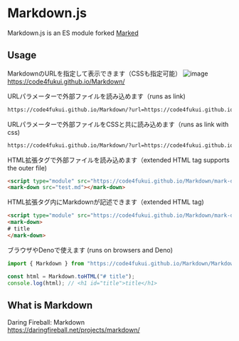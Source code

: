 # Markdown.js

Markdown.js is an ES module forked [Marked](https://marked.js.org/)  

## Usage

MarkdownのURLを指定して表示できます（CSSも指定可能）
![image](https://user-images.githubusercontent.com/1715217/120247226-b82cb300-c2ad-11eb-8f32-c0223118df53.png)
https://code4fukui.github.io/Markdown/

URLパラメーターで外部ファイルを読み込めます（runs as link)
```html
https://code4fukui.github.io/Markdown/?url=https://code4fukui.github.io/Markdown/test/test.md
```

URLパラメーターで外部ファイルをCSSと共に読み込めます（runs as link with css)
```html
https://code4fukui.github.io/Markdown/?url=https://code4fukui.github.io/Markdown/test/test.md&css=https://code4fukui.github.io/Markdown/test/style.css
```

HTML拡張タグで外部ファイルを読み込めます（extended HTML tag supports the outer file)
```html
<script type="module" src="https://code4fukui.github.io/Markdown/mark-down.js"></script>
<mark-down src="test.md"></mark-down>
```

HTML拡張タグ内にMarkdownが記述できます（extended HTML tag)
```html
<script type="module" src="https://code4fukui.github.io/Markdown/mark-down.js"></script>
<mark-down>
# title
</mark-down>
```

ブラウザやDenoで使えます (runs on browsers and Deno)
```js
import { Markdown } from "https://code4fukui.github.io/Markdown/Markdown.js";

const html = Markdown.toHTML("# title");
console.log(html); // <h1 id="title">title</h1>
```

## What is Markdown

Daring Fireball: Markdown  
https://daringfireball.net/projects/markdown/  
